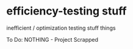 # efficiency-testing stuff

inefficient / optimization testing stuff things

To Do: 
NOTHING - Project Scrapped
